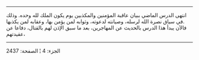 ------------------------------------------------------------------------

انتهى الدرس الماضي ببيان عاقبة المؤمنين والمكذبين يوم يكون الملك لله
وحده. وذلك في سياق نصرة الله لرسله، وصيانته لدعوته، وثوابه لمن يؤمن بها،
وعقابه لمن يكذبها.  
فالآن يبدأ هذا الدرس بالحديث عن المهاجرين، بعد ما سبق الإذن لهم بالقتال،
دفاعا عن عقيدتهم،

------------------------------------------------------------------------

الجزء: 4 ¦ الصفحة: 2437
